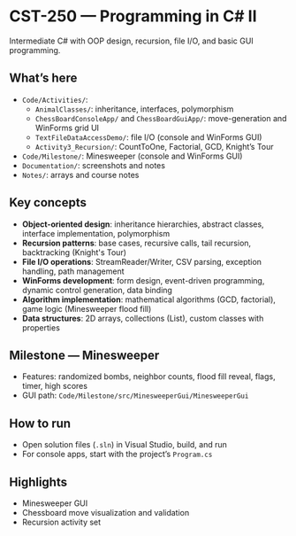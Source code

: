 # CST-250 — Programming in C# II

Intermediate C# with OOP design, recursion, file I/O, and basic GUI programming.

## What’s here
- `Code/Activities/`:
  - `AnimalClasses/`: inheritance, interfaces, polymorphism
  - `ChessBoardConsoleApp/` and `ChessBoardGuiApp/`: move-generation and WinForms grid UI
  - `TextFileDataAccessDemo/`: file I/O (console and WinForms GUI)
  - `Activity3_Recursion/`: CountToOne, Factorial, GCD, Knight’s Tour
- `Code/Milestone/`: Minesweeper (console and WinForms GUI)
- `Documentation/`: screenshots and notes
- `Notes/`: arrays and course notes

## Key concepts
- **Object-oriented design**: inheritance hierarchies, abstract classes, interface implementation, polymorphism
- **Recursion patterns**: base cases, recursive calls, tail recursion, backtracking (Knight's Tour)
- **File I/O operations**: StreamReader/Writer, CSV parsing, exception handling, path management
- **WinForms development**: form design, event-driven programming, dynamic control generation, data binding
- **Algorithm implementation**: mathematical algorithms (GCD, factorial), game logic (Minesweeper flood fill)
- **Data structures**: 2D arrays, collections (List<T>), custom classes with properties

## Milestone — Minesweeper
- Features: randomized bombs, neighbor counts, flood fill reveal, flags, timer, high scores
- GUI path: `Code/Milestone/src/MinesweeperGui/MinesweeperGui`

## How to run
- Open solution files (`.sln`) in Visual Studio, build, and run
- For console apps, start with the project’s `Program.cs`

## Highlights
- Minesweeper GUI
- Chessboard move visualization and validation
- Recursion activity set
